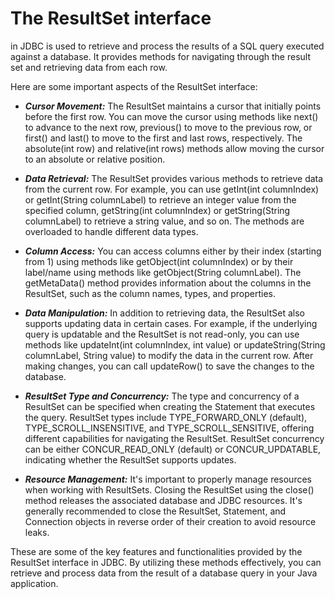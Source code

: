 # The ResultSet interface
in JDBC is used to retrieve and process the results of a SQL query executed against a database. It provides methods for navigating through the result set and retrieving data from each row.

Here are some important aspects of the ResultSet interface:

* ***Cursor Movement:*** The ResultSet maintains a cursor that initially points before the first row. You can move the cursor using methods like next() to advance to the next row, previous() to move to the previous row, or first() and last() to move to the first and last rows, respectively. The absolute(int row) and relative(int rows) methods allow moving the cursor to an absolute or relative position.

* ***Data Retrieval:*** The ResultSet provides various methods to retrieve data from the current row. For example, you can use getInt(int columnIndex) or getInt(String columnLabel) to retrieve an integer value from the specified column, getString(int columnIndex) or getString(String columnLabel) to retrieve a string value, and so on. The methods are overloaded to handle different data types.

* ***Column Access:*** You can access columns either by their index (starting from 1) using methods like getObject(int columnIndex) or by their label/name using methods like getObject(String columnLabel). The getMetaData() method provides information about the columns in the ResultSet, such as the column names, types, and properties.

* ***Data Manipulation:*** In addition to retrieving data, the ResultSet also supports updating data in certain cases. For example, if the underlying query is updatable and the ResultSet is not read-only, you can use methods like updateInt(int columnIndex, int value) or updateString(String columnLabel, String value) to modify the data in the current row. After making changes, you can call updateRow() to save the changes to the database.

* ***ResultSet Type and Concurrency:*** The type and concurrency of a ResultSet can be specified when creating the Statement that executes the query. ResultSet types include TYPE_FORWARD_ONLY (default), TYPE_SCROLL_INSENSITIVE, and TYPE_SCROLL_SENSITIVE, offering different capabilities for navigating the ResultSet. ResultSet concurrency can be either CONCUR_READ_ONLY (default) or CONCUR_UPDATABLE, indicating whether the ResultSet supports updates.

* ***Resource Management:*** It's important to properly manage resources when working with ResultSets. Closing the ResultSet using the close() method releases the associated database and JDBC resources. It's generally recommended to close the ResultSet, Statement, and Connection objects in reverse order of their creation to avoid resource leaks.

These are some of the key features and functionalities provided by the ResultSet interface in JDBC. By utilizing these methods effectively, you can retrieve and process data from the result of a database query in your Java application.
